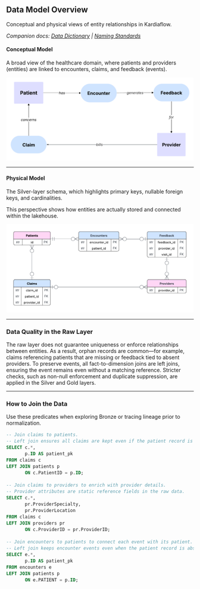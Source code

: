 ## Data Model Overview

Conceptual and physical views of entity relationships in Kardiaflow.

_Companion docs: [Data Dictionary](./data_dictionary.md) | [Naming Standards](./naming_standards.md)_

#### Conceptual Model

A broad view of the healthcare domain, where patients and providers (entities) are linked to encounters, claims, and feedback (events).

![Conceptual Model](assets/erd_conceptual_model2.png)

---

#### Physical Model

The Silver-layer schema, which highlights primary keys, nullable foreign keys, and cardinalities.

This perspective shows how entities are actually stored and connected within the lakehouse.

![Physical Model](assets/erd_physical_model.png)

---

### Data Quality in the Raw Layer

The raw layer does not guarantee uniqueness or enforce relationships between entities. As a result, orphan records are common—for example, claims referencing patients that are missing or feedback tied to absent providers. To preserve events, all fact-to-dimension joins are left joins, ensuring the event remains even without a matching reference. Stricter checks, such as non-null enforcement and duplicate suppression, are applied in the Silver and Gold layers.

---

### How to Join the Data

Use these predicates when exploring Bronze or tracing lineage prior to normalization.

```sql
-- Join claims to patients.
-- Left join ensures all claims are kept even if the patient record is missing.
SELECT c.*,
       p.ID AS patient_pk
FROM claims c
LEFT JOIN patients p
       ON c.PatientID = p.ID;

-- Join claims to providers to enrich with provider details.
-- Provider attributes are static reference fields in the raw data.
SELECT c.*,
       pr.ProviderSpecialty,
       pr.ProviderLocation
FROM claims c
LEFT JOIN providers pr
       ON c.ProviderID = pr.ProviderID;

-- Join encounters to patients to connect each event with its patient.
-- Left join keeps encounter events even when the patient record is absent.
SELECT e.*,
       p.ID AS patient_pk
FROM encounters e
LEFT JOIN patients p
       ON e.PATIENT = p.ID;
```